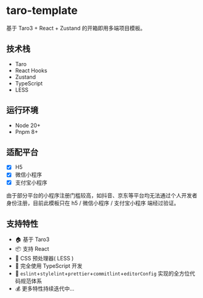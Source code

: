 # taro-template

基于 Taro3 + React + Zustand 的开箱即用多端项目模板。

## 技术栈

- Taro
- React Hooks
- Zustand
- TypeScript
- LESS

## 运行环境

- Node 20+
- Pnpm 8+

## 适配平台

- [x] H5
- [x] 微信小程序
- [x] 支付宝小程序

由于部分平台的小程序注册门槛较高，如抖音、京东等平台均无法通过个人开发者身份注册，目前此模板只在 h5 / 微信小程序 / 支付宝小程序 端经过验证。

## 支持特性

- 🏠 基于 Taro3
- 📦 支持 React
- 🐑 CSS 预处理器( LESS )
- 🥣 完全使用 TypeScript 开发
- 👮 `eslint`+`stylelint`+`prettier`+`commitlint`+`editorConfig` 实现的全方位代码规范体系
- 💰 更多特性持续迭代中...

